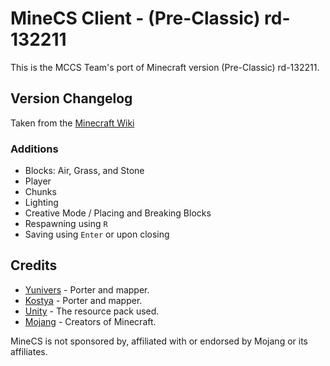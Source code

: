 # MineCS Client - (Pre-Classic) rd-132211

This is the MCCS Team's port of Minecraft version (Pre-Classic) rd-132211.

## Version Changelog

Taken from the [Minecraft Wiki](https://minecraft.wiki/w/Java_Edition_pre-Classic_rd-132211)

### Additions

+ Blocks: Air, Grass, and Stone
+ Player
+ Chunks
+ Lighting
+ Creative Mode / Placing and Breaking Blocks
+ Respawning using `R`
+ Saving using `Enter` or upon closing

## Credits

- [Yunivers](https://www.github.com/aityunivers) - Porter and mapper.
- [Kostya](https://www.github.com/1987kostya) - Porter and mapper.
- [Unity](https://github.com/Unity-Resource-Pack/Unity) - The resource pack used.
- [Mojang](https://www.minecraft.net/) - Creators of Minecraft.

MineCS is not sponsored by, affiliated with or endorsed by Mojang or its affiliates.
